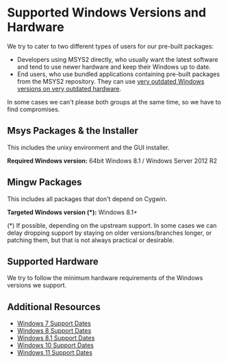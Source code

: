 # Supported Windows Versions and Hardware

We try to cater to two different types of users for our pre-built packages:

* Developers using MSYS2 directly, who usually want the latest software and tend to use newer hardware and keep their Windows up to date.
* End users, who use bundled applications containing pre-built packages from the MSYS2 repository. They can use [very outdated Windows versions on very outdated hardware](https://data.firefox.com/dashboard/hardware).

In some cases we can't please both groups at the same time, so we have to find compromises.

## Msys Packages & the Installer

This includes the unixy environment and the GUI installer.

**Required Windows version:** 64bit Windows 8.1 / Windows Server 2012 R2

## Mingw Packages

This includes all packages that don't depend on Cygwin.

**Targeted Windows version (*):** Windows 8.1+

(*) If possible, depending on the upstream support. In some cases we can delay dropping support by staying on older versions/branches longer, or patching them, but that is not always practical or desirable.

## Supported Hardware

We try to follow the minimum hardware requirements of the Windows versions we support.

## Additional Resources

* [Windows 7 Support Dates](https://docs.microsoft.com/en-us/lifecycle/products/windows-7)
* [Windows 8 Support Dates](https://docs.microsoft.com/en-us/lifecycle/products/windows-8)
* [Windows 8.1 Support Dates](https://docs.microsoft.com/en-us/lifecycle/products/windows-81)
* [Windows 10 Support Dates](https://learn.microsoft.com/en-us/lifecycle/products/windows-10-home-and-pro)
* [Windows 11 Support Dates](https://learn.microsoft.com/en-us/lifecycle/products/windows-11-home-and-pro)
